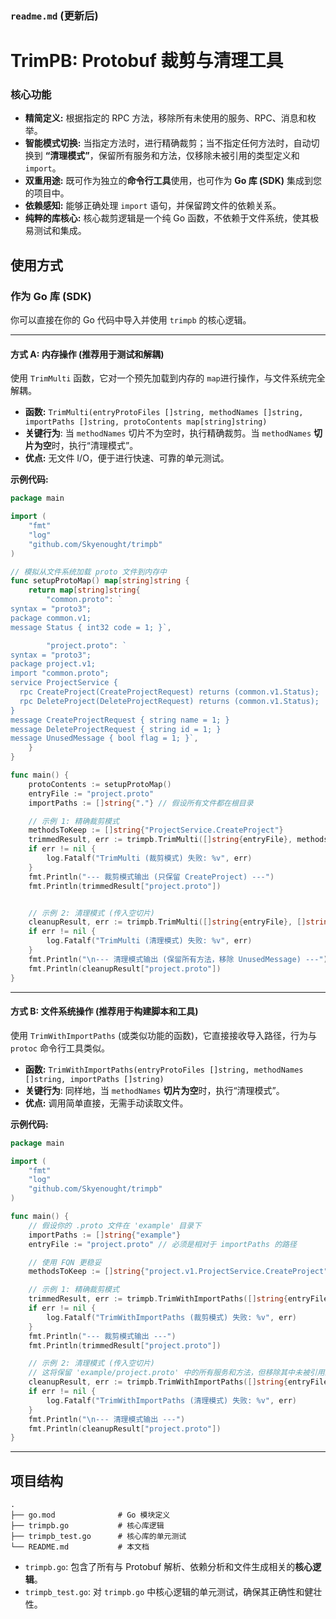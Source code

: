 ### `readme.md` (更新后)

# TrimPB: Protobuf 裁剪与清理工具

### 核心功能

*   **精简定义:** 根据指定的 RPC 方法，移除所有未使用的服务、RPC、消息和枚举。
*   **智能模式切换:** 当指定方法时，进行精确裁剪；当不指定任何方法时，自动切换到 **“清理模式”**，保留所有服务和方法，仅移除未被引用的类型定义和 `import`。
*   **双重用途:** 既可作为独立的**命令行工具**使用，也可作为 **Go 库 (SDK)** 集成到您的项目中。
*   **依赖感知:** 能够正确处理 `import` 语句，并保留跨文件的依赖关系。
*   **纯粹的库核心:** 核心裁剪逻辑是一个纯 Go 函数，不依赖于文件系统，使其极易测试和集成。

## 使用方式

### 作为 Go 库 (SDK)

你可以直接在你的 Go 代码中导入并使用 `trimpb` 的核心逻辑。

---

#### 方式 A: 内存操作 (推荐用于测试和解耦)

使用 `TrimMulti` 函数，它对一个预先加载到内存的 `map`进行操作，与文件系统完全解耦。

*   **函数:** `TrimMulti(entryProtoFiles []string, methodNames []string, importPaths []string, protoContents map[string]string)`
*   **关键行为**: 当 `methodNames` 切片不为空时，执行精确裁剪。当 `methodNames` **切片为空**时，执行“清理模式”。
*   **优点:** 无文件 I/O，便于进行快速、可靠的单元测试。

**示例代码:**

```go
package main

import (
	"fmt"
	"log"
	"github.com/Skyenought/trimpb"
)

// 模拟从文件系统加载 proto 文件到内存中
func setupProtoMap() map[string]string {
	return map[string]string{
		"common.proto": `
syntax = "proto3";
package common.v1;
message Status { int32 code = 1; }`,

		"project.proto": `
syntax = "proto3";
package project.v1;
import "common.proto";
service ProjectService {
  rpc CreateProject(CreateProjectRequest) returns (common.v1.Status);
  rpc DeleteProject(DeleteProjectRequest) returns (common.v1.Status);
}
message CreateProjectRequest { string name = 1; }
message DeleteProjectRequest { string id = 1; }
message UnusedMessage { bool flag = 1; }`,
	}
}

func main() {
    protoContents := setupProtoMap()
    entryFile := "project.proto"
	importPaths := []string{"."} // 假设所有文件都在根目录

    // 示例 1: 精确裁剪模式
    methodsToKeep := []string{"ProjectService.CreateProject"}
    trimmedResult, err := trimpb.TrimMulti([]string{entryFile}, methodsToKeep, importPaths, protoContents)
    if err != nil {
        log.Fatalf("TrimMulti (裁剪模式) 失败: %v", err)
    }
    fmt.Println("--- 裁剪模式输出 (只保留 CreateProject) ---")
    fmt.Println(trimmedResult["project.proto"])


    // 示例 2: 清理模式 (传入空切片)
    cleanupResult, err := trimpb.TrimMulti([]string{entryFile}, []string{}, importPaths, protoContents)
    if err != nil {
        log.Fatalf("TrimMulti (清理模式) 失败: %v", err)
    }
    fmt.Println("\n--- 清理模式输出 (保留所有方法，移除 UnusedMessage) ---")
    fmt.Println(cleanupResult["project.proto"])
}
```

---

#### 方式 B: 文件系统操作 (推荐用于构建脚本和工具)

使用 `TrimWithImportPaths` (或类似功能的函数)，它直接接收导入路径，行为与 `protoc` 命令行工具类似。

*   **函数:** `TrimWithImportPaths(entryProtoFiles []string, methodNames []string, importPaths []string)`
*   **关键行为**: 同样地，当 `methodNames` **切片为空**时，执行“清理模式”。
*   **优点:** 调用简单直接，无需手动读取文件。

**示例代码:**

```go
package main

import (
	"fmt"
	"log"
	"github.com/Skyenought/trimpb"
)

func main() {
    // 假设你的 .proto 文件在 'example' 目录下
    importPaths := []string{"example"}
    entryFile := "project.proto" // 必须是相对于 importPaths 的路径

    // 使用 FQN 更稳妥
    methodsToKeep := []string{"project.v1.ProjectService.CreateProject"}

    // 示例 1: 精确裁剪模式
    trimmedResult, err := trimpb.TrimWithImportPaths([]string{entryFile}, methodsToKeep, importPaths)
    if err != nil {
        log.Fatalf("TrimWithImportPaths (裁剪模式) 失败: %v", err)
    }
    fmt.Println("--- 裁剪模式输出 ---")
    fmt.Println(trimmedResult["project.proto"])

    // 示例 2: 清理模式 (传入空切片)
    // 这将保留 'example/project.proto' 中的所有服务和方法，但移除其中未被引用的类型
    cleanupResult, err := trimpb.TrimWithImportPaths([]string{entryFile}, []string{}, importPaths)
    if err != nil {
        log.Fatalf("TrimWithImportPaths (清理模式) 失败: %v", err)
    }
    fmt.Println("\n--- 清理模式输出 ---")
    fmt.Println(cleanupResult["project.proto"])
}
```

---

## 项目结构

```
.
├── go.mod              # Go 模块定义
├── trimpb.go           # 核心库逻辑
├── trimpb_test.go      # 核心库的单元测试
└── README.md           # 本文档
```

*   `trimpb.go`: 包含了所有与 Protobuf 解析、依赖分析和文件生成相关的**核心逻辑**。
*   `trimpb_test.go`: 对 `trimpb.go` 中核心逻辑的单元测试，确保其正确性和健壮性。

